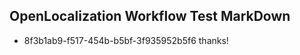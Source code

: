 ## OpenLocalization Workflow Test MarkDown
* 8f3b1ab9-f517-454b-b5bf-3f935952b5f6 thanks!

<!--HONumber=Sep16_HO1-->


